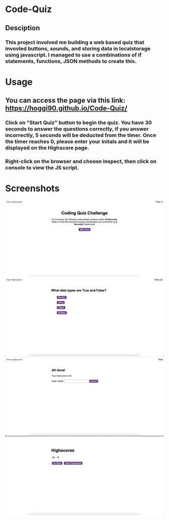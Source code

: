 # Code-Quiz

## Desciption

### This project involved me building a web based quiz that invovled buttons, sounds, and storing data in localstorage using javascript. I managed to use a combinations of if statements, functions, JSON methods to create this. 


# Usage

## You can access the page via this link: https://hoggi90.github.io/Code-Quiz/

### Click on "Start Quiz" button to begin the quiz. You have 30 seconds to answer the questions correctly, if you answer incorrectly, 5 seconds will be deducted from the timer. Once the timer reaches 0, please enter your initals and it will be displayed on the Highscore page.

### Right-click on the browser and choose inspect, then click on console to view the JS script.

# Screenshots

![Screenshot](/assets/images/screenshot1.png)
![Screenshot](/assets/images/screenshot2.png)
![Screenshot](/assets/images/screenshot3.png)
![Screenshot](/assets/images/screenshot4.png)


